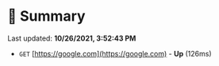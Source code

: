 # 📖 Summary
Last updated: **10/26/2021, 3:52:43 PM**

- `GET` [https://google.com](https://google.com) - **Up** (126ms)
